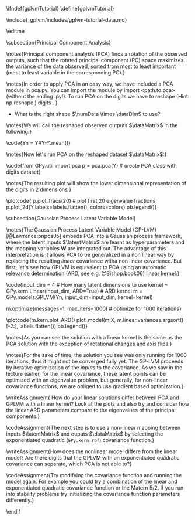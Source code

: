 \ifndef{gplvmTutorial}
\define{gplvmTutorial}

\include{_gplvm/includes/gplvm-tutorial-data.md}

\editme

\subsection{Principal Component Analysis}

\notes{Principal component analysis (PCA) finds a rotation of the observed outputs, such that the rotated principal component (PC) space maximizes the variance of the data observed, sorted from most to least important (most to least variable in the corresponding PC).}

\notes{In order to apply PCA in an easy way, we have included a PCA module in pca.py. You can import the module by 
import <path.to.pca> (without the ending .py!). 
To run PCA on the digits we have to reshape (Hint: np.reshape ) digits . }

* What is the right shape $\numData \times \dataDim$ to use?

\notes{We will call the reshaped observed outputs $\dataMatrix$ in the following.}


\code{Yn = Y#Y-Y.mean()}

\notes{Now let's run PCA on the reshaped dataset $\dataMatrix$:}


\code{from GPy.util import pca
p = pca.pca(Y) # create PCA class with digits dataset}

\notes{The resulting plot will show the lower dimensional representation of the digits in 2 dimensions.}


\plotcode{
p.plot_fracs(20) # plot first 20 eigenvalue fractions
p.plot_2d(Y,labels=labels.flatten(), colors=colors)
pb.legend()}


\subsection{Gaussian Process Latent Variable Model}

\notes{The Gaussian Process Latent Variable Model (GP-LVM) [@Lawrence:pnpca05] embeds PCA into a Gaussian process framework, where the latent inputs $\latentMatrix$ are learnt as hyperparameters and the mapping variables $\mathbf{W}$ are integrated out. The advantage of this interpretation is it allows PCA to be generalized in a non linear way by replacing the resulting *linear* covariance witha  non linear covariance. But first, let's see how GPLVM is equivalent to PCA using an automatic relevance determination (ARD, see e.g. @Bishop:book06) linear kernel:}


\code{input_dim = 4 # How many latent dimensions to use
kernel = GPy.kern.Linear(input_dim, ARD=True) # ARD kernel
m = GPy.models.GPLVM(Yn, input_dim=input_dim, kernel=kernel)

m.optimize(messages=1, max_iters=1000) # optimize for 1000 iterations}

\plotcode{m.kern.plot_ARD()
plot_model(m.X, m.linear.variances.argsort()[-2:], labels.flatten())
pb.legend()}

\notes{As you can see the solution with a linear kernel is the same as the PCA solution with the exception of rotational changes and axis flips.}

\notes{For the sake of time, the solution you see was only running for 1000 iterations, thus it might not be converged fully yet. The GP-LVM proceeds by iterative optimization of the *inputs* to the covariance. As we saw in the lecture earlier, for the linear covariance, these latent points can be optimized with an eigenvalue problem, but generally, for non-linear covariance functions, we are obliged to use gradient based optimization.}

\writeAssignment{ How do your linear solutions differ between PCA and GPLVM with a linear kernel? Look at the plots and also try and consider how the linear ARD parameters compare to the eigenvalues of the principal components.}

\codeAssignment{The next step is to use a non-linear mapping between inputs $\latentMatrix$ and ouputs $\dataMatrix$ by selecting the exponentiated quadratic (`GPy.kern.rbf`) covariance function.}

\writeAssignment{How does the nonlinear model differe from the linear model? Are there digits that the GPLVM with an exponentiated quadratic covariance can separate, which PCA is not able to?}

\codeAssignment{Try modifying the covariance function and running the model again. For example you could try a combination of the linear and exponentiated quadratic covariance function or the Matern 5/2. If you run into stability problems try initializing the covariance function parameters differently.}




\endif
